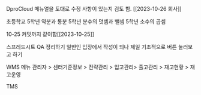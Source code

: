 DproCloud 메뉴얼을 토대로 수정 사항이 있는지 검토 함. [[2023-10-26 회사]]

초등학교
5학년 약분과 통분
5학년 분수의 덧셈과 뺄셈
5학년 소수의 곱셈


10-25 커밋까지 같이함[[2023-10-25]]

스프레드시트 QA 정리하기 일반인 입장에서 작성이 되나 제일 기초적으로 버튼 눌러보고 하기


WMS 메뉴
관리자 > 센터기준정보 > 전략관리 > 입고관리> 출고관리 > 재고현황 > 재고운영

TMS
